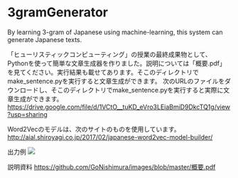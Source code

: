# 3gramGenerator
By learning 3-gram of Japanese using machine-learning, this system can generate Japanese texts.

「ヒューリスティックコンピューティング」の授業の最終成果物として、Pythonを使って簡単な文章生成器を作りました。説明については「概要.pdf」を見てください。実行結果も載せてあります。そこのディレクトリでmake_sentence.pyを実行すると文章生成ができます。
次のURLのファイルをダウンロードし、そこのディレクトリでmake_sentence.pyを実行すると実際に文章生成ができます。
https://drive.google.com/file/d/1VCtO__tuKD_eVro3LEiaBmiD9DkcTQ1g/view?usp=sharing

Word2Vecのモデルは、次のサイトのものを使用しています。
http://aial.shiroyagi.co.jp/2017/02/japanese-word2vec-model-builder/

出力例
<img src="https://github.com/GoNishimura/images/blob/master/概要のコピー.pdf">

説明資料
https://github.com/GoNishimura/images/blob/master/概要.pdf
